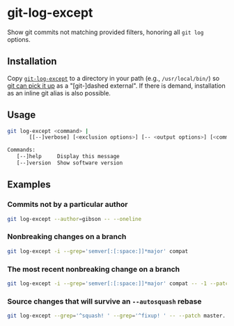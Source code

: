 # git-log-except
Show git commits not matching provided filters, honoring all `git log` options.

## Installation
Copy [`git-log-except`](https://github.com/gibson042/git-log-except/raw/master/git-log-except) to a directory in your path (e.g., `/usr/local/bin/`) so [git can pick it up](http://stackoverflow.com/a/10978296) as a "[git-]dashed external". If there is demand, installation as an inline git alias is also possible.

## Usage
```sh
git log-except <command> |
       [[--]verbose] [<exclusion options>] [-- <output options>] [<commit range>] [[--] <path>...]

Commands:
   [--]help     Display this message
   [--]version  Show software version
```

## Examples
### Commits not by a particular author
```sh
git log-except --author=gibson -- --oneline
```

### Nonbreaking changes on a branch
```sh
git log-except -i --grep='semver[:[:space:]]*major' compat
```

### The most recent nonbreaking change on a branch
```sh
git log-except -i --grep='semver[:[:space:]]*major' compat -- -1 --patch
```

### Source changes that will survive an `--autosquash` rebase
```sh
git log-except --grep='^squash! ' --grep='^fixup! ' -- --patch master..HEAD src/
```
